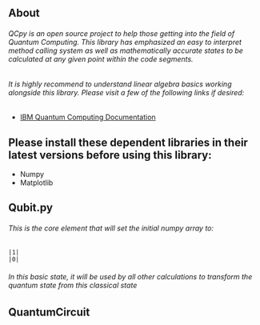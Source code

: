## About
###### QCpy is an open source project to help those getting into the field of Quantum Computing. This library has emphasized an easy to interpret method calling system as well as mathematically accurate states to be calculated at any given point within the code segments.
###### It is highly recommend to understand linear algebra basics working alongside this library. Please visit a few of the following links if desired:
* [IBM Quantum Computing Documentation](https://quantum-computing.ibm.com/composer/docs/iqx/guide/)
## Please install these dependent libraries in their latest versions before using this library:
* Numpy
* Matplotlib

## Qubit.py
###### This is the core element that will set the initial numpy array to:
```
|1|
|0|
```
###### In this basic state, it will be used by all other calculations to transform the quantum state from this classical state

## QuantumCircuit

